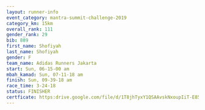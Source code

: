 ```yaml
---
layout: runner-info 
event_category: mantra-summit-challenge-2019 
category_km: 15km 
overall_rank: 111
gender_rank: 29
bib: 889
first_name: Shofiyah
last_name: Shofiyah
gender: F
team_name: Adidas Runners Jakarta
start: Sun, 06-15-00 am
mbah_kamad: Sun, 07-11-18 am
finish: Sun, 09-39-18 am
race_time: 3-24-18
status: FINISHER
certficate: https:drive.google.com/file/d/1T8jhTyxY1QSAAvskNxoupIiT-E85TpOH/view?usp=sharing
---
```

